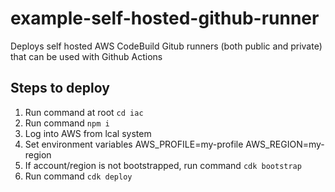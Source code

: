 # example-self-hosted-github-runner

Deploys self hosted AWS CodeBuild Gitub runners (both public and private) that can be used with Github Actions

## Steps to deploy

1. Run command at root `cd iac`
2. Run command `npm i`
3. Log into AWS from lcal system
4. Set environment variables AWS_PROFILE=my-profile AWS_REGION=my-region
5. If account/region is not bootstrapped, run command `cdk bootstrap`
6. Run command `cdk deploy`
